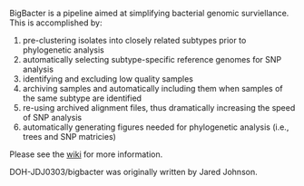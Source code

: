 BigBacter is a pipeline aimed at simplifying bacterial genomic surviellance.
This is accomplished by:
1) pre-clustering isolates into closely related subtypes prior to phylogenetic analysis
2) automatically selecting subtype-specific reference genomes for SNP analysis
3) identifying and excluding low quality samples
4) archiving samples and automatically including them when samples of the same subtype are identified
5) re-using archived alignment files, thus dramatically increasing the speed of SNP analysis
6) automatically generating figures needed for phylogenetic analysis (i.e., trees and SNP matricies)

Please see the [wiki](https://github.com/DOH-JDJ0303/bigbacter-nf/wiki) for more information.

DOH-JDJ0303/bigbacter was originally written by Jared Johnson.
